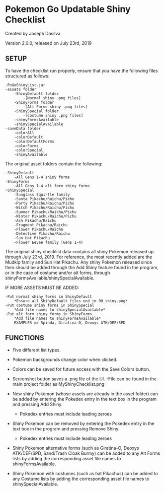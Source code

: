 # Pokemon Go Updatable Shiny Checklist

Created by Joseph Dasilva

Version 2.0.0, released on July 23rd, 2019

## SETUP
To have the checklist run properly, ensure that you have
the following files structured as follows:

    -PoGoShinyList.jar
    -assets folder
        -ShinyDefault folder
            -[Normal shiny .png files]
        -ShinyForms folder
            -[Alt Forms shiny .png files]
        -ShinySpecial folder
            -[Costume shiny .png files]
        -shinyFormsAvailable
        -shinySpecialAvailable
    -saveData folder
        -colorAll
        -colorDefault
        -colorDefaultForms
        -colorForms
        -colorSpecial
        -shinyAvailable

The original asset folders contain the following:

    -ShinyDefault
        -All Gens 1-4 shiny forms
    -ShinyForms
        -All Gens 1-4 alt form shiny forms
    -ShinySpecial
        -Sunglass Squirtle family
        -Santa Pikachu/Raichu/Pichu
        -Party Pikachu/Raichu/Pichu
        -Witch Pikachu/Raichu/Pichu
        -Summer Pikachu/Raichu/Pichu
        -Winter Pikachu/Raichu/Pichu
        -Ash Pikachu/Raichu
        -Fragment Pikachu/Raichu
        -Flower Pikachu/Raichu
        -Detective Pikachu/Raichu
        -Sun Hat Pikachu
        -Flower Eevee family (Gens 1-4)

The original shiny checklist data contains all shiny
Pokemon released up through July 23rd, 2019. For reference,
the most recently added are the Mudkip family and Sun Hat
Pikachu. Any shiny Pokemon released since then should be
added through the Add Shiny feature found in the program,
or in the case of costume and/or alt forms, through 
shinyFormsAvailable/shinySpecialAvailable.

IF MORE ASSETS MUST BE ADDED:

    -Put normal shiny forms in ShinyDefault
        *Ensure all ShinyDefault files end in 00_shiny.png*
    -Put costume shiny forms in ShinySpecial
        *Add file names to shinySpecialAvailable*
    -Put alt form shiny forms in ShinyForms
        *Add file names to shinyFormsAvailable*
        EXAMPLES => Spinda, Giratina-O, Deoxys ATK/DEF/SPD

## FUNCTIONS
- Five different list types.

- Pokemon backgrounds change color when clicked.

- Colors can be saved for future access with the Save 
  Colors button.

- Screenshot button saves a .png file of the UI.
  -File can be found in the main project folder as MyShinyChecklist.png

- New shiny Pokemon (whose assets are already in the asset
  folder) can be added by entering the Pokedex entry in
  the text box in the program and pressing Add Shiny.
  - Pokedex entries must include leading zeroes

- Shiny Pokemon can be removed by entering the Pokedex
  entry in the text box in the program and pressing Remove
  Shiny.
  - Pokedex entries must include leading zeroes

- Shiny Pokemon alternative forms (such as Giratina-O,
  Deoxys ATK/DEF/SPD, Sand/Trash Cloak Burmy) can be added
  to any Alt Forms lists by adding the corresponding asset
  file names to shinyFormsAvailable.
  
- Shiny Pokemon with costumes (such as hat Pikachus) can be
  added to any Costume lists by adding the corresponding
  asset file names to shinySpecialAvailable.
